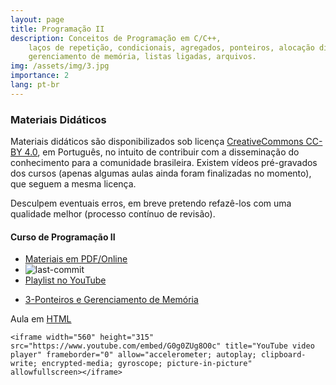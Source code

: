 ```yaml
---
layout: page
title: Programação II
description: Conceitos de Programação em C/C++, 
    laços de repetição, condicionais, agregados, ponteiros, alocação dinâmica, 
    gerenciamento de memória, listas ligadas, arquivos.
img: /assets/img/3.jpg
importance: 2
lang: pt-br
---
```


### Materiais Didáticos

Materiais didáticos são disponibilizados sob licença [CreativeCommons CC-BY 4.0](https://creativecommons.org/licenses/by/4.0/), em Português, no intuito de contribuir com a disseminação do conhecimento para a comunidade brasileira. 
Existem vídeos pré-gravados dos cursos (apenas algumas aulas ainda foram finalizadas no momento), que seguem a mesma licença.

Desculpem eventuais erros, em breve pretendo refazê-los com uma qualidade melhor (processo contínuo de revisão).

<!-- MDB -->
<script
  type="text/javascript"
  src="https://cdnjs.cloudflare.com/ajax/libs/mdb-ui-kit/3.5.0/mdb.min.js"
></script>


#### Curso de Programação II
   * [Materiais em PDF/Online](https://igormcoelho.github.io/curso-programacao-ii)
   * ![last-commit](https://img.shields.io/github/last-commit/igormcoelho/curso-programacao-ii)
   * [Playlist no YouTube](https://www.youtube.com/playlist?list=PLWiiA_CLle90qYGxyRmxusS_jASMzjksH)

<ul class="nav nav-tabs" id="myTab-Prog2" role="tablist">
  <li class="nav-item" role="presentation">
    <a
      class="nav-link active"
      id="prog2-ponteiros"
      data-mdb-toggle="tab"
      href="#prog2-ponteiros"
      role="tab"
      aria-controls="home"
      aria-selected="true"
      >3-Ponteiros e Gerenciamento de Memória</a
    >
  </li>
</ul>

<!-- Tab panes -->
<div class="tab-content">
  <div class="tab-pane active" id="prog2-ponteiros" role="tabpanel" aria-labelledby="prog2-ponteiros-tab">
    Aula em <a target="_blank" href="https://igormcoelho.github.io/curso-programacao-ii/slides/3-ponteiros/single_index.html">HTML</a><br/>
    
    <iframe width="560" height="315" src="https://www.youtube.com/embed/G0g0ZUg8O0c" title="YouTube video player" frameborder="0" allow="accelerometer; autoplay; clipboard-write; encrypted-media; gyroscope; picture-in-picture" allowfullscreen></iframe>
  </div>
</div>